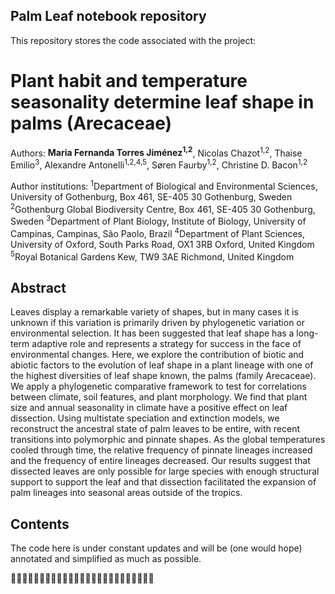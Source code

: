 Palm Leaf notebook repository
-------------

This repository stores the code associated with the project:

**Plant habit and temperature seasonality determine leaf shape in palms (Arecaceae)**
=============

Authors: **Maria Fernanda Torres Jiménez<sup>1,2</sup>**, Nicolas Chazot<sup>1,2</sup>, Thaise Emilio<sup>3</sup>, Alexandre Antonelli<sup>1,2,4,5</sup>, Søren Faurby<sup>1,2</sup>, Christine D. Bacon<sup>1,2</sup>


Author institutions:
<sup>1</sup>Department of Biological and Environmental Sciences, University of Gothenburg, Box 461, SE-405 30 Gothenburg, Sweden
<sup>2</sup>Gothenburg Global Biodiversity Centre, Box 461, SE-405 30 Gothenburg, Sweden
<sup>3</sup>Department of Plant Biology, Institute of Biology, University of Campinas, Campinas, São Paolo, Brazil
<sup>4</sup>Department of Plant Sciences, University of Oxford, South Parks Road, OX1 3RB Oxford, United Kingdom
<sup>5</sup>Royal Botanical Gardens Kew, TW9 3AE Richmond, United Kingdom


Abstract
-------------

Leaves display a remarkable variety of shapes, but in many cases it is unknown if this variation is primarily driven by phylogenetic variation or environmental selection. It has been suggested that leaf shape has a long-term adaptive role and represents a strategy for success in the face of environmental changes. Here, we explore the contribution of biotic and abiotic factors to the evolution of leaf shape in a plant lineage with one of the highest diversities of leaf shape known, the palms (family Arecaceae). We apply a phylogenetic comparative framework to test for correlations between climate, soil features, and plant morphology. We find that plant size and annual seasonality in climate have a positive effect on leaf dissection. Using multistate speciation and extinction models, we reconstruct the ancestral state of palm leaves to be entire, with recent transitions into polymorphic and pinnate shapes. As the global temperatures cooled through time, the relative frequency of pinnate lineages increased and the frequency of entire lineages decreased. Our results suggest that dissected leaves are only possible for large species with enough structural support to support the leaf and that dissection facilitated the expansion of palm lineages into seasonal areas outside of the tropics.


Contents
-------------


The code here is under constant updates and will be (one would hope) annotated and simplified as much as possible.

:palm_tree::palm_tree::palm_tree::palm_tree::palm_tree::palm_tree::palm_tree::palm_tree::palm_tree::palm_tree::palm_tree::palm_tree::palm_tree::palm_tree::palm_tree::palm_tree::palm_tree::palm_tree::palm_tree::palm_tree::palm_tree::palm_tree::palm_tree::palm_tree::palm_tree:
